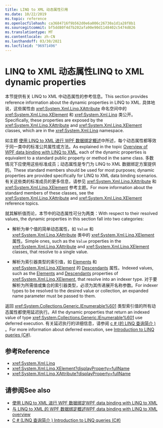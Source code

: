 ```yaml
---
title: LINQ to XML 动态属性引用
ms.date: 10/22/2019
ms.topic: reference
ms.openlocfilehash: ca3684716f9b562d0e6a006c26730a1d1a28f8b1
ms.sourcegitcommit: bf5dd80f4d7b202afa90e90d1148402c5474d826
ms.translationtype: MT
ms.contentlocale: zh-CN
ms.lasthandoff: 03/30/2021
ms.locfileid: "96971496"
---
```

# <a name="linq-to-xml-dynamic-properties"></a><span data-ttu-id="5ba95-102">LINQ to XML 动态属性</span><span class="sxs-lookup"><span data-stu-id="5ba95-102">LINQ to XML dynamic properties</span></span>

<span data-ttu-id="5ba95-103">本节提供有关 LINQ to XML 中动态属性的参考信息。</span><span class="sxs-lookup"><span data-stu-id="5ba95-103">This section provides reference information about the dynamic properties in LINQ to XML.</span></span> <span data-ttu-id="5ba95-104">具体地说，这些属性由 <xref:System.Xml.Linq.XAttribute> 命名空间中的 <xref:System.Xml.Linq.XElement> 和 <xref:System.Xml.Linq> 类公开。</span><span class="sxs-lookup"><span data-stu-id="5ba95-104">Specifically, these properties are exposed by the <xref:System.Xml.Linq.XAttribute> and <xref:System.Xml.Linq.XElement> classes, which are in the <xref:System.Xml.Linq> namespace.</span></span>

<span data-ttu-id="5ba95-105">如主题 [使用 LINQ to XML 进行 WPF 数据绑定概述](wpf-data-binding-with-linq-to-xml-overview.md)中所述，每个动态属性都等效于同一类中的标准公共属性或方法。</span><span class="sxs-lookup"><span data-stu-id="5ba95-105">As explained in the topic [Overview of WPF data binding with LINQ to XML](wpf-data-binding-with-linq-to-xml-overview.md), each of the dynamic properties is equivalent to a standard public property or method in the same class.</span></span> <span data-ttu-id="5ba95-106">多数情况下应使用这些标准成员；动态属性是专门为 LINQ to XML 数据绑定方案提供的。</span><span class="sxs-lookup"><span data-stu-id="5ba95-106">These standard members should be used for most purposes; dynamic properties are provided specifically for LINQ to XML data binding scenarios.</span></span> <span data-ttu-id="5ba95-107">有关这些类的标准成员的更多信息，请参见 <xref:System.Xml.Linq.XAttribute> 和 <xref:System.Xml.Linq.XElement> 参考主题。</span><span class="sxs-lookup"><span data-stu-id="5ba95-107">For more information about the standard members of these classes, see the <xref:System.Xml.Linq.XAttribute> and <xref:System.Xml.Linq.XElement> reference topics.</span></span>

<span data-ttu-id="5ba95-108">就其解析值而论，本节中的动态属性可分为两类：</span><span class="sxs-lookup"><span data-stu-id="5ba95-108">With respect to their resolved values, the dynamic properties in this section fall into two categories:</span></span>

- <span data-ttu-id="5ba95-109">解析为单个值的简单动态属性，如 `Value` 和 <xref:System.Xml.Linq.XAttribute> 类中的 <xref:System.Xml.Linq.XElement> 属性。</span><span class="sxs-lookup"><span data-stu-id="5ba95-109">Simple ones, such as the `Value` properties in the <xref:System.Xml.Linq.XAttribute> and <xref:System.Xml.Linq.XElement> classes, that resolve to a single value.</span></span>

- <span data-ttu-id="5ba95-110">解析为索引器类型的索引值，如 [Elements](elements-xelement-dynamic-property.md) 和 <xref:System.Xml.Linq.XElement> 的 [Descendants](descendants-xelement-dynamic-property.md) 属性。</span><span class="sxs-lookup"><span data-stu-id="5ba95-110">Indexed values, such as the [Elements](elements-xelement-dynamic-property.md) and [Descendants](descendants-xelement-dynamic-property.md) properties of <xref:System.Xml.Linq.XElement>, that resolve into an indexer type.</span></span> <span data-ttu-id="5ba95-111">对于要解析为所需值或集合的索引器类型，必须为其传递展开名称参数。</span><span class="sxs-lookup"><span data-stu-id="5ba95-111">For indexer types to be resolved to the desired value or collection, an expanded name parameter must be passed to them.</span></span>

<span data-ttu-id="5ba95-112">返回 <xref:System.Collections.Generic.IEnumerable%601> 类型索引值的所有动态属性都使用延迟执行。</span><span class="sxs-lookup"><span data-stu-id="5ba95-112">All the dynamic properties that return an indexed value of type <xref:System.Collections.Generic.IEnumerable%601> use deferred execution.</span></span> <span data-ttu-id="5ba95-113">有关延迟执行的详细信息，请参阅 [c # (的 LINQ 查询简介 ) ](/dotnet/csharp/programming-guide/concepts/linq/introduction-to-linq-queries)。</span><span class="sxs-lookup"><span data-stu-id="5ba95-113">For more information about deferred execution, see [Introduction to LINQ queries (C#)](/dotnet/csharp/programming-guide/concepts/linq/introduction-to-linq-queries).</span></span>

## <a name="reference"></a><span data-ttu-id="5ba95-114">参考</span><span class="sxs-lookup"><span data-stu-id="5ba95-114">Reference</span></span>

- <xref:System.Xml.Linq>
- <xref:System.Xml.Linq.XElement?displayProperty=fullName>
- <xref:System.Xml.Linq.XAttribute?displayProperty=fullName>

## <a name="see-also"></a><span data-ttu-id="5ba95-115">请参阅</span><span class="sxs-lookup"><span data-stu-id="5ba95-115">See also</span></span>

- [<span data-ttu-id="5ba95-116">使用 LINQ to XML 进行 WPF 数据绑定</span><span class="sxs-lookup"><span data-stu-id="5ba95-116">WPF data binding with LINQ to XML</span></span>](wpf-data-binding-with-linq-to-xml-overview.md)
- [<span data-ttu-id="5ba95-117">与 LINQ to XML 的 WPF 数据绑定概述</span><span class="sxs-lookup"><span data-stu-id="5ba95-117">WPF data binding with LINQ to XML overview</span></span>](wpf-data-binding-with-linq-to-xml-overview.md)
- [<span data-ttu-id="5ba95-118">C # (LINQ 查询简介 ) </span><span class="sxs-lookup"><span data-stu-id="5ba95-118">Introduction to LINQ queries (C#)</span></span>](/dotnet/csharp/programming-guide/concepts/linq/introduction-to-linq-queries)
